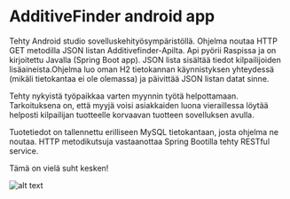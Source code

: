 # AdditiveFinder android app

Tehty Android studio sovelluskehityösympäristöllä.
Ohjelma noutaa HTTP GET metodilla JSON listan Additivefinder-Apilta. Api pyörii Raspissa ja on kirjoitettu Javalla (Spring Boot app). JSON lista sisältää tiedot kilpailijoiden lisäaineista.Ohjelma luo oman H2 tietokannan käynnistyksen yhteydessä (mikäli tietokantaa ei ole olemassa) ja päivittää JSON listan datat sinne. 

Tehty nykyistä työpaikkaa varten myynnin työtä helpottamaan. Tarkoituksena on, että myyjä voisi asiakkaiden luona vieraillessa löytää helposti kilpailijan tuotteelle korvaavan tuotteen sovelluksen avulla.

Tuotetiedot on tallennettu erilliseen MySQL tietokantaan, josta ohjelma ne noutaa. HTTP metodikutsuja vastaanottaa Spring Bootilla tehty RESTful service.

Tämä on vielä suht kesken!

![alt text](https://i.imgur.com/0OA0VQM.png)


